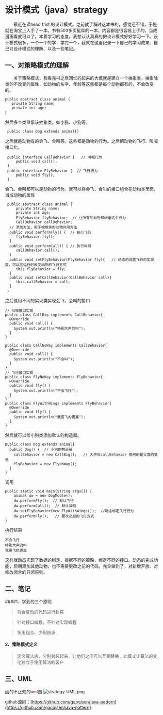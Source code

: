 # 设计模式（java）strategy
&emsp;&emsp;最近在读head frist 的设计模式。之前就了解过这本书的，感觉还不错，于是就在淘宝上入手了一本。书有500多页挺厚的一本，内容都是很容易上手的，当成漫画看就可以了。本着学习的态度，我想认认真真的把设计模式好好学习一下。设计模式很多，一个一个的学，学完一个，我就在这里纪录一下自己的学习成果、自己对设计模式的理解、以及一些笔记。
## 一、对策略模式的理解
&emsp;&emsp;关于策略模式，我看完书之后回忆的起来的大概就是建立一个抽象类，抽象除类的不改变的属性，如动物的名字、年龄等这些都是每个动物都有的，不会改变的。

    public abstract class animal {
       private String name;
       private int age;
	｝
然后多个类继承该抽象类，如小猫、小狗等。

     public class Dog extends animal{}
	
之后就是动物有的会飞、会叫等。这些都是动物的行为。之后把动物的飞行、叫喊接口化。

     public interface CallBehavior {   // 叫喊行为
         public void call();
     }
     public interface FlyBehavior {  // 飞行行为
         public void fly();
     }
会飞、会叫都可以是动物的行为。就可以将会飞、会叫的接口组合在动物类里面，当成动物的属性

     public abstract class animal {
         private String name;
         private int age;
         FlyBehavior flyBehavior;  // 让所有的动物都继承这个行为
         CallBehavior callBehavior;
      // 添加方法，用于被继承的动物共用方法
      public void performFly() {  // 执行飞行
		 flyBehavior.fly();
	  }
      public void performCall() { // 执行叫喊
	     callBehavior.call(); 
	  }
      public void setFlyBehavior(FlyBehavior fly){   // 动态的设置飞行的实现类，可以在运行时改变动物的飞行方式
		 this.flyBehavior = fly;
      }
      public void setCallBehavior(CallBehavior call){
	     this.callBehavior = call;
      }
     ｝
之后就用不同的实现类实现会飞、会叫的接口

    // 叫喊接口实现
    public class CallBig implements CallBehavior{
	  @Override
	  public void call() {
		System.out.println("特别大声的叫");
	  }
    }

    public class CallNoWay implements CallBehavior{
	  @Override
	  public void call() {
		System.out.println("不会叫");
	  }
    }
    // 飞行接口实现
    public class FlyNoWay implements FlyBehavior{
	  @Override
	  public void fly() {
		System.out.println("不会飞行");
	  }
    }
    public class FlyWithWings implements FlyBehavior{
	  @Override
	  public void fly() {
		System.out.println("我要飞的更高");
	  }
    }
然后就可以给小狗类添加默认的构造器。

    public class Dog extends animal{
      public Dog() {  // 小狗的构造器
		callBehavior = new CallBig();   // 大声叫callBehavior 使用的是父类的变量
		flyBehavior = new FlyNoWay();  
	  }  
    }

调用

    public static void main(String args[]) {
		animal dw = new DogModle();
		dw.performFly();  // 默认飞行
		dw.performCall();  // 默认叫喊
		dw.setFlyBehavior(new FlyWithWings());  //动态绑定飞行行为
		dw.performFly();   // 更改之后的飞行方式
	}
执行结果

    不会飞行
    特别大声的叫
    我要飞的更高

这样就动态实现了数据的绑定，根据不同的策略，绑定不同的接口。动态的完成功能，后期添加其他动物，也不需要更改之前的代码。完全做到了，对新增开放、对修改闭合的开闭原则。

## 二、笔记
  ####1、学到的三个原则
>将会变动的代码进行封装

>针对接口编程，不针对实现编程

>多用组合、少用继承

#### 2、策略模式定义
> 定义算法族，分别封装起来，让他们之间可以互相替换，此模式让算法的变化独立于使用算法的客户

## 三、UML
画的不正规的uml图
![strategy-UML.png](https://upload-images.jianshu.io/upload_images/7172355-0d16b6383d232c30.png?imageMogr2/auto-orient/strip%7CimageView2/2/w/1240)

github源码：[https://github.com/gaoqisen/java-pattern](https://github.com/gaoqisen/java-pattern)
